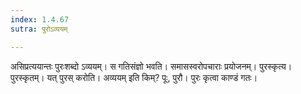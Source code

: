 ```yaml
---
index: 1.4.67
sutra: पुरोऽव्ययम्

---
```

असिप्रत्ययान्तः पुरःशब्दो ऽव्ययम्। स गतिसंज्ञो भवति। समासस्वरोपचाराः प्रयोजनम्। पुरस्कृत्य। पुरस्कृतम्। यत् पुरस् करोति। अव्ययम् इति किम्? पूः, पुरौ। पुरः कृत्वा काण्डं गतः।